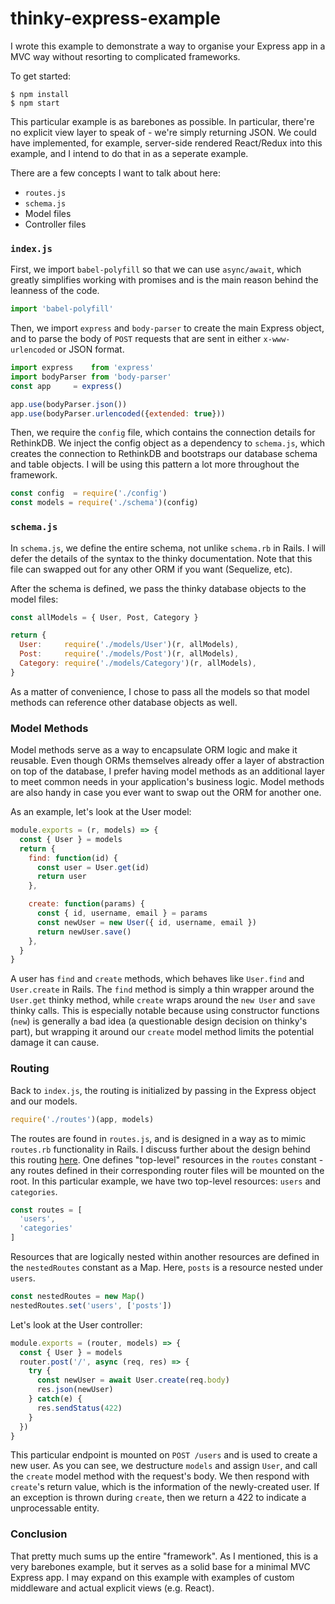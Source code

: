 # thinky-express-example

I wrote this example to demonstrate a way to organise your Express app in a MVC way without resorting to complicated frameworks.

To get started:

```
$ npm install
$ npm start
```

This particular example is as barebones as possible. In particular, there're no explicit view layer to speak of - we're simply returning JSON. We could have implemented, for example, server-side rendered React/Redux into this example, and I intend to do that in as a seperate example.

There are a few concepts I want to talk about here:

- `routes.js`
- `schema.js`
- Model files
- Controller files

### `index.js`

First, we import `babel-polyfill` so that we can use `async/await`, which greatly simplifies working with promises and is the main reason behind the leanness of the code.

```js
import 'babel-polyfill'
```

Then, we import `express` and `body-parser` to create the main Express object, and to parse the body of `POST` requests that are sent in either `x-www-urlencoded` or JSON format.

```js
import express    from 'express'
import bodyParser from 'body-parser'
const app     = express()

app.use(bodyParser.json())
app.use(bodyParser.urlencoded({extended: true}))
```

Then, we require the `config` file, which contains the connection details for RethinkDB. We inject the config object as a dependency to `schema.js`, which creates the connection to RethinkDB and bootstraps our database schema and table objects. I will be using this pattern a lot more throughout the framework.

```js
const config  = require('./config')
const models = require('./schema')(config)
```

### `schema.js`

In `schema.js`, we define the entire schema, not unlike `schema.rb` in Rails. I will defer the details of the syntax to the thinky documentation. Note that this file can swapped out for any other ORM if you want (Sequelize, etc).

After the schema is defined, we pass the thinky database objects to the model files:

```js
const allModels = { User, Post, Category }

return {
  User:     require('./models/User')(r, allModels),
  Post:     require('./models/Post')(r, allModels),
  Category: require('./models/Category')(r, allModels),
}
```

As a matter of convenience, I chose to pass all the models so that model methods can reference other database objects as well.

### Model Methods

Model methods serve as a way to encapsulate ORM logic and make it reusable. Even though ORMs themselves already offer a layer of abstraction on top of the database, I prefer having model methods as an additional layer to meet common needs in your application's business logic. Model methods are also handy in case you ever want to swap out the ORM for another one.

As an example, let's look at the User model:

```js
module.exports = (r, models) => {
  const { User } = models
  return {
    find: function(id) {
      const user = User.get(id)
      return user
    },

    create: function(params) {
      const { id, username, email } = params
      const newUser = new User({ id, username, email })
      return newUser.save()
    },
  }
}
```

A user has `find` and `create` methods, which behaves like `User.find` and `User.create` in Rails. The `find` method is simply a thin wrapper around the `User.get` thinky method, while `create` wraps around the `new User` and `save` thinky calls. This is especially notable because using constructor functions (`new`) is generally a bad idea (a questionable design decision on thinky's part), but wrapping it around our `create` model method limits the potential damage it can cause.

### Routing

Back to `index.js`, the routing is initialized by passing in the Express object and our models.

```js
require('./routes')(app, models)
```

The routes are found in `routes.js`, and is designed in a way as to mimic `routes.rb` functionality in Rails. I discuss further about the design behind this routing [here](/coding/javascript/2015-07-16-notes-on-rebuilding-a-web-server). One defines "top-level" resources in the `routes` constant - any routes defined in their corresponding router files will be mounted on the root. In this particular example, we have two top-level resources: `users` and `categories`.

```js
const routes = [
  'users',
  'categories'
]
```

Resources that are logically nested within another resources are defined in the `nestedRoutes` constant as a Map. Here, `posts` is a resource nested under `users`.

```js
const nestedRoutes = new Map()
nestedRoutes.set('users', ['posts'])
```

Let's look at the User controller:

```js
module.exports = (router, models) => {
  const { User } = models
  router.post('/', async (req, res) => {
    try {
      const newUser = await User.create(req.body)
      res.json(newUser)
    } catch(e) {
      res.sendStatus(422)
    }
  })
}
```

This particular endpoint is mounted on `POST /users` and is used to create a new user. As you can see, we destructure `models` and assign `User`, and call the `create` model method with the request's body. We then respond with `create`'s return value, which is the information of the newly-created user. If an exception is thrown during `create`, then we return a 422 to indicate a unprocessable entity.

### Conclusion

That pretty much sums up the entire "framework". As I mentioned, this is a very barebones example, but it serves as a solid base for a minimal MVC Express app. I may expand on this example with examples of custom middleware and actual explicit views (e.g. React).